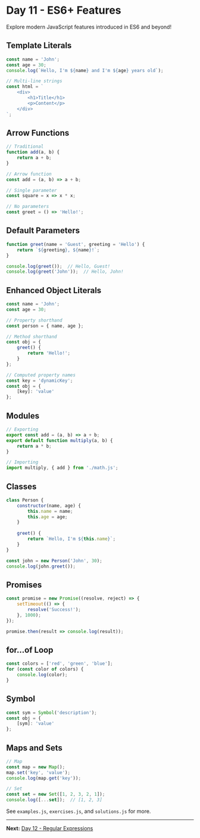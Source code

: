 # Day 11 - ES6+ Features

Explore modern JavaScript features introduced in ES6 and beyond!

## Template Literals

```javascript
const name = 'John';
const age = 30;
console.log(`Hello, I'm ${name} and I'm ${age} years old`);

// Multi-line strings
const html = `
    <div>
        <h1>Title</h1>
        <p>Content</p>
    </div>
`;
```

## Arrow Functions

```javascript
// Traditional
function add(a, b) {
    return a + b;
}

// Arrow function
const add = (a, b) => a + b;

// Single parameter
const square = x => x * x;

// No parameters
const greet = () => 'Hello!';
```

## Default Parameters

```javascript
function greet(name = 'Guest', greeting = 'Hello') {
    return `${greeting}, ${name}!`;
}

console.log(greet());  // Hello, Guest!
console.log(greet('John'));  // Hello, John!
```

## Enhanced Object Literals

```javascript
const name = 'John';
const age = 30;

// Property shorthand
const person = { name, age };

// Method shorthand
const obj = {
    greet() {
        return 'Hello!';
    }
};

// Computed property names
const key = 'dynamicKey';
const obj = {
    [key]: 'value'
};
```

## Modules

```javascript
// Exporting
export const add = (a, b) => a + b;
export default function multiply(a, b) {
    return a * b;
}

// Importing
import multiply, { add } from './math.js';
```

## Classes

```javascript
class Person {
    constructor(name, age) {
        this.name = name;
        this.age = age;
    }
    
    greet() {
        return `Hello, I'm ${this.name}`;
    }
}

const john = new Person('John', 30);
console.log(john.greet());
```

## Promises

```javascript
const promise = new Promise((resolve, reject) => {
    setTimeout(() => {
        resolve('Success!');
    }, 1000);
});

promise.then(result => console.log(result));
```

## for...of Loop

```javascript
const colors = ['red', 'green', 'blue'];
for (const color of colors) {
    console.log(color);
}
```

## Symbol

```javascript
const sym = Symbol('description');
const obj = {
    [sym]: 'value'
};
```

## Maps and Sets

```javascript
// Map
const map = new Map();
map.set('key', 'value');
console.log(map.get('key'));

// Set
const set = new Set([1, 2, 3, 2, 1]);
console.log([...set]);  // [1, 2, 3]
```

See `examples.js`, `exercises.js`, and `solutions.js` for more.

---

**Next:** [Day 12 - Regular Expressions](../Day12_Regular_Expressions/README.md)
